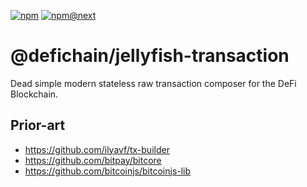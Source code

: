 [![npm](https://img.shields.io/npm/v/@defichain/jellyfish-transaction)](https://www.npmjs.com/package/@defichain/jellyfish-transaction/v/latest)
[![npm@next](https://img.shields.io/npm/v/@defichain/jellyfish-transaction/next)](https://www.npmjs.com/package/@defichain/jellyfish-transaction/v/next)

# @defichain/jellyfish-transaction

Dead simple modern stateless raw transaction composer for the DeFi Blockchain.

## Prior-art

- https://github.com/ilyavf/tx-builder
- https://github.com/bitpay/bitcore
- https://github.com/bitcoinjs/bitcoinjs-lib

